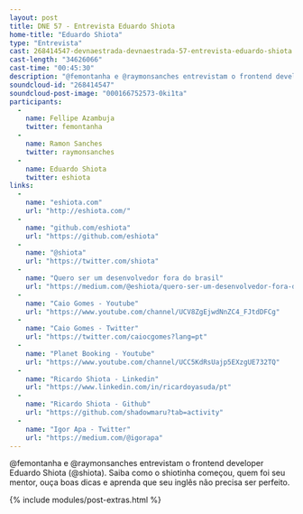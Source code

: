 ```yaml
---
layout: post
title: DNE 57 - Entrevista Eduardo Shiota
home-title: "Eduardo Shiota"
type: "Entrevista"
cast: 268414547-devnaestrada-devnaestrada-57-entrevista-eduardo-shiota.mp3
cast-length: "34626066"
cast-time: "00:45:30"
description: "@femontanha e @raymonsanches entrevistam o frontend developer Eduardo Shiota (@shiota). Saiba como o shiotinha começou, quem foi seu mentor, ouça boas dicas e aprenda que seu inglês não precisa ser perfeito."
soundcloud-id: "268414547"
soundcloud-post-image: "000166752573-0ki1ta"
participants:
  -
    name: Fellipe Azambuja
    twitter: femontanha
  -
    name: Ramon Sanches
    twitter: raymonsanches
  -
    name: Eduardo Shiota
    twitter: eshiota
links:
  -
    name: "eshiota.com"
    url: "http://eshiota.com/"
  -
    name: "github.com/eshiota"
    url: "https://github.com/eshiota"
  -
    name: "@shiota"
    url: "https://twitter.com/shiota"
  -
    name: "Quero ser um desenvolvedor fora do brasil"
    url: "https://medium.com/@eshiota/quero-ser-um-desenvolvedor-fora-do-brasil-e-agora-5c170c176c8e#.wxm1x2qpw"
  -
    name: "Caio Gomes - Youtube"
    url: "https://www.youtube.com/channel/UCV8ZgEjwdNnZC4_FJtdDFCg"
  -
    name: "Caio Gomes - Twitter"
    url: "https://twitter.com/caiocgomes?lang=pt"
  -
    name: "Planet Booking - Youtube"
    url: "https://www.youtube.com/channel/UCC5KdRsUajp5EXzgUE732TQ"
  -
    name: "Ricardo Shiota - Linkedin"
    url: "https://www.linkedin.com/in/ricardoyasuda/pt"
  -
    name: "Ricardo Shiota - Github"
    url: "https://github.com/shadowmaru?tab=activity"
  -
    name: "Igor Apa - Twitter"
    url: "https://medium.com/@igorapa"
---
```


@femontanha e @raymonsanches entrevistam o frontend developer Eduardo Shiota (@shiota). Saiba como o shiotinha começou, quem foi seu mentor, ouça boas dicas e aprenda que seu inglês não precisa ser perfeito.

{% include modules/post-extras.html %}